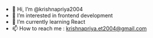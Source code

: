 - 👋 Hi, I’m @krishnapriya2004
- 👀 I’m interested in frontend development
- 🌱 I’m currently learning React
- 📫 How to reach me : krishnapriya.et2004@gmail.com

<!---
krishnapriya2004/krishnapriya2004 is a ✨ special ✨ repository because its `README.md` (this file) appears on your GitHub profile.
You can click the Preview link to take a look at your changes.
--->
